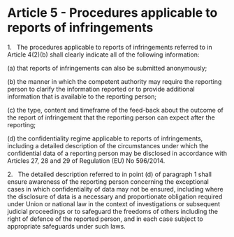 # Article 5 - Procedures applicable to reports of infringements


1.   The procedures applicable to reports of infringements referred to in Article 4(2)(b) shall clearly indicate all of the following information:

(a) that reports of infringements can also be submitted anonymously;

(b) the manner in which the competent authority may require the reporting person to clarify the information reported or to provide additional information that is available to the reporting person;

(c) the type, content and timeframe of the feed-back about the outcome of the report of infringement that the reporting person can expect after the reporting;

(d) the confidentiality regime applicable to reports of infringements, including a detailed description of the circumstances under which the confidential data of a reporting person may be disclosed in accordance with Articles 27, 28 and 29 of Regulation (EU) No 596/2014.

2.   The detailed description referred to in point (d) of paragraph 1 shall ensure awareness of the reporting person concerning the exceptional cases in which confidentiality of data may not be ensured, including where the disclosure of data is a necessary and proportionate obligation required under Union or national law in the context of investigations or subsequent judicial proceedings or to safeguard the freedoms of others including the right of defence of the reported person, and in each case subject to appropriate safeguards under such laws.
